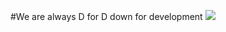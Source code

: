 
#We are always D for D 
down for development
<img src="http://static5.businessinsider.com/image/5283a8fb6bb3f789018b4567/victorias-secret-has-a-model-casting-tactic-thats-worth-billions.jpg">
